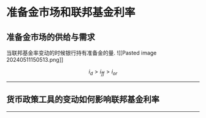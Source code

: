 # 准备金市场和联邦基金利率

## 准备金市场的供给与需求

当联邦基金率变动的时候银行持有准备金的量.
 ![[Pasted image 20240511150513.png]]

$$
i_{d}  > i_{ff} >i_{or}
$$


----

## 货币政策工具的变动如何影响联邦基金利率






---

